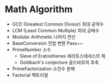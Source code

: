 # Math Algorithm 

- GCD (Greatest Common Divisor)   최대 공약수
- LCM (Least Common Multiple)     최대 공배수
- Modular Arithmetic              나머지 연산
- BaseConversion                  진법 변환  Pass~~
- PrimeNumber                     소수
   * Sieve of Eratosthenes       에라토스테네스의 체
   * Goldbach's conjecture       골드바흐의 추축
- PrimeFactorization               소인수 분해
- Factorial                        팩토리얼